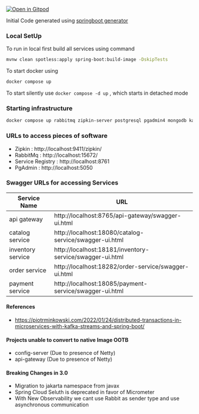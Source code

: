 [![Open in Gitpod](https://gitpod.io/button/open-in-gitpod.svg)](https://gitpod.io/#https://github.com/rajadilipkolli/spring-boot-microservices-series-v2)

Initial Code generated using [springboot generator](https://github.com/sivaprasadreddy/generator-springboot)

### Local SetUp

To run in local first build all services using command 

```bash
mvnw clean spotless:apply spring-boot:build-image -DskipTests
```

To start docker using 

```bash
docker compose up
```

To start silently use `docker compose -d up` , which starts in detached mode

### Starting infrastructure 

```bash
docker compose up rabbitmq zipkin-server postgresql pgadmin4 mongodb kafka config-server naming-server
```

### URLs to access pieces of software
 - Zipkin : http://localhost:9411/zipkin/
 - RabbitMq : http://localhost:15672/
 - Service Registry : http://localhost:8761
 - PgAdmin : http://localhost:5050

### Swagger URLs for accessing Services

| **Service Name**  | **URL**                                                  |
|-------------------|----------------------------------------------------------|
| api gateway       | http://localhost:8765/api-gateway/swagger-ui.html        |
| catalog service   | http://localhost:18080/catalog-service/swagger-ui.html   |
| inventory service | http://localhost:18181/inventory-service/swagger-ui.html |
| order service     | http://localhost:18282/order-service/swagger-ui.html     |
| payment service   | http://localhost:18085/payment-service/swagger-ui.html   |


#### References
  - https://piotrminkowski.com/2022/01/24/distributed-transactions-in-microservices-with-kafka-streams-and-spring-boot/
  
#### Projects unable to convert to native Image OOTB
 - config-server (Due to presence of Netty)
 - api-gateway (Due to presence of Netty)

#### Breaking Changes in 3.0
 - Migration to jakarta namespace from javax
 - Spring Cloud Seluth is deprecated in favor of Micrometer
 - With New Observability we cant use Rabbit as sender type and use asynchronous communication
